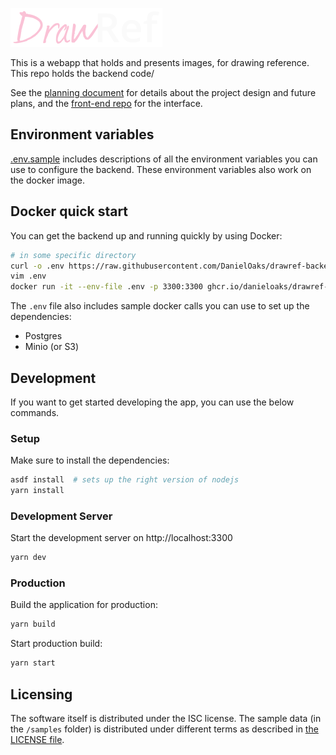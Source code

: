 ![Logo](docs/logo-light.svg)

This is a webapp that holds and presents images, for drawing reference. This repo holds the backend code/

See the [planning document](./PLANNING.md) for details about the project design and future plans, and the [front-end repo](https://github.com/DanielOaks/drawref-frontend) for the interface.

## Environment variables

[.env.sample](./.env.sample) includes descriptions of all the environment variables you can use to configure the backend. These environment variables also work on the docker image.

## Docker quick start

You can get the backend up and running quickly by using Docker:

```bash
# in some specific directory
curl -o .env https://raw.githubusercontent.com/DanielOaks/drawref-backend/release/.env.sample
vim .env
docker run -it --env-file .env -p 3300:3300 ghcr.io/danieloaks/drawref-backend:release
```

The `.env` file also includes sample docker calls you can use to set up the dependencies:

- Postgres
- Minio (or S3)

## Development

If you want to get started developing the app, you can use the below commands.

### Setup

Make sure to install the dependencies:

```bash
asdf install  # sets up the right version of nodejs
yarn install
```

### Development Server

Start the development server on http://localhost:3300

```bash
yarn dev
```

### Production

Build the application for production:

```bash
yarn build
```

Start production build:

```bash
yarn start
```

## Licensing

The software itself is distributed under the ISC license. The sample data (in the `/samples` folder) is distributed under different terms as described in [the LICENSE file](./LICENSE.md).
